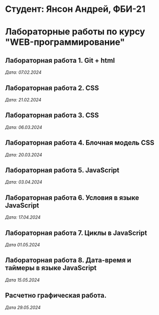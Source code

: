# Студент: Янсон Андрей, ФБИ-21

# Лабораторные работы по курсу "WEB-программирование"

## Лабораторная работа 1. Git + html

*Дата: 07.02.2024*

## Лабораторная работа 2. CSS

*Дата: 21.02.2024*

## Лабораторная работа 3. CSS

*Дата: 06.03.2024*

## Лабораторная работа 4. Блочная модель CSS

*Дата: 20.03.2024*

## Лабораторная работа 5. JavaScript

*Дата: 03.04.2024*

## Лабораторная работа 6. Условия в языке JavaScript

*Дата: 17.04.2024*

## Лабораторная работа 7. Циклы в JavaScript

*Дата 01.05.2024*

## Лабораторная работа 8. Дата-время и таймеры в языке JavaScript

*Дата 15.05.2024*

## Расчетно графическая работа. 

*Дата 29.05.2024*